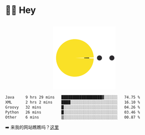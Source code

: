 
# 👋🏻 Hey
<div align="center">
	<br>
	<img src="https://raw.githubusercontent.com/Aniket965/Aniket965/master/pacman.svg?sanitize=true" width="200" height="200">
	<br>
</div>

<!--START_SECTION:waka-->
```text
Java     9 hrs 29 mins   ██████████████████▓░░░░░░   74.75 % 
XML      2 hrs 2 mins    ████░░░░░░░░░░░░░░░░░░░░░   16.10 % 
Groovy   32 mins         █░░░░░░░░░░░░░░░░░░░░░░░░   04.26 % 
Python   26 mins         █░░░░░░░░░░░░░░░░░░░░░░░░   03.46 % 
Other    6 mins          ▒░░░░░░░░░░░░░░░░░░░░░░░░   00.87 % 
```
<!--END_SECTION:waka-->

 ➡️  来我的网站瞧瞧吗？[这里](https://www.shaolongfei.com)
